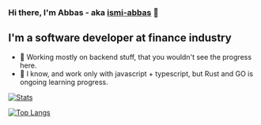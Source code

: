 ### Hi there, I'm Abbas - aka [ismi-abbas][twitter] 👋

## I'm a software developer at finance industry

- 🌱 Working mostly on backend stuff, that you wouldn't see the progress here.
- 🥅 I know, and work only with javascript + typescript, but Rust and GO is ongoing learning progress.

[![Stats](https://github-readme-stats.vercel.app/api?username=ismi-abbas)](https://github.com/ismi-abbas?tab=repositories)

[![Top Langs](https://github-readme-stats.vercel.app/api/top-langs/?username=ismi-abbas&langs_count=8)](https://github.com/ismi-abbas?tab=repositories)

[twitter]: https://twitter.com/ismi_abbas
[instagram]: https://www.instagram.com/ismiabbas
[linkedin]: https://www.linkedin.com/in/ismi-abbas/
[tech_tools_anchor]: #bonjour--
[learning_now_anchor]: #learning-now
[learning_next_anchor]: #learning-next
